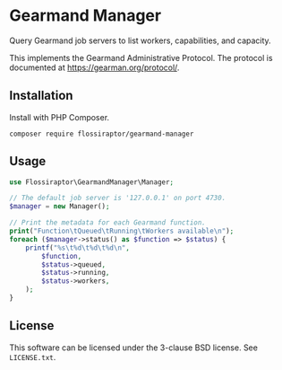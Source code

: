# Gearmand Manager

Query Gearmand job servers to list workers, capabilities, and capacity.

This implements the Gearmand Administrative Protocol.
The protocol is documented at <https://gearman.org/protocol/>.

## Installation

Install with PHP Composer.

```shell
composer require flossiraptor/gearmand-manager
```

## Usage

```php
use Flossiraptor\GearmandManager\Manager;

// The default job server is '127.0.0.1' on port 4730.
$manager = new Manager();

// Print the metadata for each Gearmand function.
print("Function\tQueued\tRunning\tWorkers available\n");
foreach ($manager->status() as $function => $status) {
    printf("%s\t%d\t%d\t%d\n",
        $function,
        $status->queued,
        $status->running,
        $status->workers,
    );
}
```

## License

This software can be licensed under the 3-clause BSD license.
See `LICENSE.txt`.
